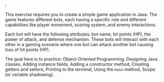 :

This exercise requires you to create a simple game application in Java. The game features different bots, each having a specific role and different capabilities like player movement, scoring system, and enemy interactions. 

Each bot will have the following attributes: bot name, hit points (HP), the power of attack, and defense mechanism. These bots will interact with each other in a gaming scenario where one bot can attack another bot causing loss of hit points (HP). 

The goal here is to practice: Object-Oriented Programming, Designing Java classes, Adding instance fields, Adding a constructor method, Creating getters and setters, Printing to the terminal, Using the `main` method, Scope (or variable shadowing).